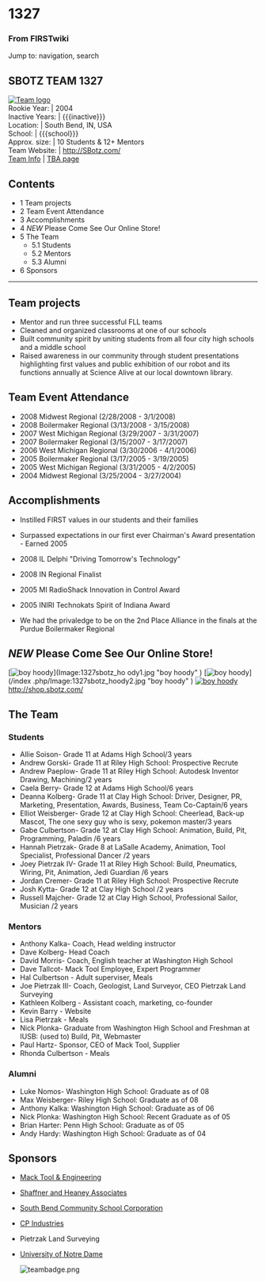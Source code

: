 # 1327

### From FIRSTwiki

Jump to: navigation, search

SBOTZ TEAM 1327  
---  
[![Team logo](/media/b/b2/Sbotz_logo.gif)](Image:Sbotz_logo.gif
"Team logo" )  
Rookie Year: | 2004  
Inactive Years: | {{{inactive}}}  
Location: | South Bend, IN, USA  
School: | {{{school}}}  
Approx. size: | 10 Students &amp; 12+ Mentors  
Team Website: | <http://SBotz.com/>  
[Team Info](https://my.usfirst.org/myarea/index.lasso?page=teaminfo&team=1327
"https://my.usfirst.org/myarea/index.lasso?page=teaminfo&team=1327" ) | [TBA
page](http://www.thebluealliance.net/tbatv/team.php?team=1327
"http://www.thebluealliance.net/tbatv/team.php?team=1327" )  
  
  

## Contents

  * 1 Team projects
  * 2 Team Event Attendance
  * 3 Accomplishments
  * 4 *NEW* Please Come See Our Online Store!
  * 5 The Team
    * 5.1 Students
    * 5.2 Mentors
    * 5.3 Alumni
  * 6 Sponsors  
---  
  

## Team projects

  * Mentor and run three successful FLL teams 
  * Cleaned and organized classrooms at one of our schools 
  * Built community spirit by uniting students from all four city high schools and a middle school 
  * Raised awareness in our community through student presentations highlighting first values and public exhibition of our robot and its functions annually at Science Alive at our local downtown library. 


## Team Event Attendance

  * 2008 Midwest Regional (2/28/2008 - 3/1/2008) 
  * 2008 Boilermaker Regional (3/13/2008 - 3/15/2008) 
  * 2007 West Michigan Regional (3/29/2007 - 3/31/2007) 
  * 2007 Boilermaker Regional (3/15/2007 - 3/17/2007) 
  * 2006 West Michigan Regional (3/30/2006 - 4/1/2006) 
  * 2005 Boilermaker Regional (3/17/2005 - 3/19/2005) 
  * 2005 West Michigan Regional (3/31/2005 - 4/2/2005) 
  * 2004 Midwest Regional (3/25/2004 - 3/27/2004) 


## Accomplishments

  * Instilled FIRST values in our students and their families 
  * Surpassed expectations in our first ever Chairman's Award presentation - Earned 2005 

  

  * 2008 IL Delphi "Driving Tomorrow's Technology" 
  * 2008 IN Regional Finalist 
  * 2005 MI RadioShack Innovation in Control Award 
  * 2005 INIRI Technokats Spirit of Indiana Award 

  

  * We had the privaledge to be on the 2nd Place Alliance in the finals at the Purdue Boilermaker Regional 


## *NEW* Please Come See Our Online Store!

[![boy hoody](/media/5/5a/1327sbotz_hoody1.jpg)](Image:1327sbotz_ho
ody1.jpg "boy hoody" ) [![boy hoody](/media/9/9c/1327sbotz_hoody2.jpg)](/index
.php/Image:1327sbotz_hoody2.jpg "boy hoody" ) [![boy
hoody](/media/9/99/1327sbotz_T1.jpg)](Image:1327sbotz_T1.jpg "boy
hoody" ) <http://shop.sbotz.com/>


## The Team


### Students

  * Allie Soison- Grade 11 at Adams High School/3 years 
  * Andrew Gorski- Grade 11 at Riley High School: Prospective Recrute 
  * Andrew Paeplow- Grade 11 at Riley High School: Autodesk Inventor Drawing, Machining/2 years 
  * Caela Berry- Grade 12 at Adams High School/6 years 
  * Deanna Kolberg- Grade 11 at Clay High School: Driver, Designer, PR, Marketing, Presentation, Awards, Business, Team Co-Captain/6 years 
  * Elliot Weisberger- Grade 12 at Clay High School: Cheerlead, Back-up Mascot, The one sexy guy who is sexy, pokemon master/3 years 
  * Gabe Culbertson- Grade 12 at Clay High School: Animation, Build, Pit, Programming, Paladin /6 years 
  * Hannah Pietrzak- Grade 8 at LaSalle Academy, Animation, Tool Specialist, Professional Dancer /2 years 
  * Joey Pietrzak IV- Grade 11 at Riley High School: Build, Pneumatics, Wiring, Pit, Animation, Jedi Guardian /6 years 
  * Jordan Cremer- Grade 11 at Riley High School: Prospective Recrute 
  * Josh Kytta- Grade 12 at Clay High School /2 years 
  * Russell Majcher- Grade 12 at Clay High School, Professional Sailor, Musician /2 years 


### Mentors

  * Anthony Kalka- Coach, Head welding instructor 
  * Dave Kolberg- Head Coach 
  * David Morris- Coach, English teacher at Washington High School 
  * Dave Tallcot- Mack Tool Employee, Expert Programmer 
  * Hal Culbertson - Adult superviser, Meals 
  * Joe Pietrzak III- Coach, Geologist, Land Surveyor, CEO Pietrzak Land Surveying 
  * Kathleen Kolberg - Assistant coach, marketing, co-founder 
  * Kevin Barry - Website 
  * Lisa Pietrzak - Meals 
  * Nick Plonka- Graduate from Washington High School and Freshman at IUSB: (used to) Build, Pit, Webmaster 
  * Paul Hartz- Sponsor, CEO of Mack Tool, Supplier 
  * Rhonda Culbertson - Meals 


### Alumni

  * Luke Nomos- Washington High School: Graduate as of 08 
  * Max Weisberger- Riley High School: Graduate as of 08 
  * Anthony Kalka: Washington High School: Graduate as of 06 
  * Nick Plonka: Washington High School: Recent Graduate as of 05 
  * Brian Harter: Penn High School: Graduate as of 05 
  * Andy Hardy: Washington High School: Graduate as of 04 


## Sponsors

  * [Mack Tool &amp; Engineering](http://www.macktool.com/ "http://www.macktool.com/" )
  * [Shaffner and Heaney Associates](http://www.shaffnerheaney.com/ "http://www.shaffnerheaney.com/" )
  * [South Bend Community School Corporation](http://www.sbcsc.k12.in.us "http://www.sbcsc.k12.in.us" )
  * [CP Industries](http://www.cpind.com/index.html "http://www.cpind.com/index.html" )
  * Pietrzak Land Surveying 
  * [University of Notre Dame](http://www.nd.edu "http://www.nd.edu" )
    
    
    ![teambadge.png](http://www.thebluealliance.net/tbatv/teambadge/gen/1327/FF0000/000000/teambadge.png)
    

